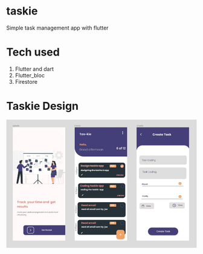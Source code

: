 # taskie
 Simple task management app with flutter
 
 <h1>Tech used</h1>
 <ol>
  <li>Flutter and dart</li>
  <li>Flutter_bloc</li>
  <li>Firestore</li>
</ol>
 
<h1>Taskie Design</h1>

![taskie design](design_img/taskie.JPG)


